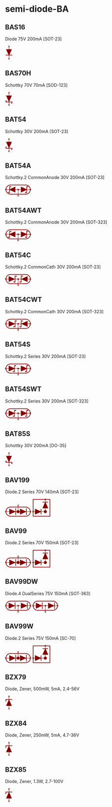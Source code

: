 # semi-diode-BA

## BAS16
Diode 75V 200mA [SOT-23]

![BAS16__1__1](/images/_semi__DIODE__1__1.png?raw=true) 

## BAS70H
Schottky 70V 70mA [SOD-123]

![BAS70H__1__1](/images/_semi__SCHOTTKY__1__1.png?raw=true) 

## BAT54
Schottky 30V 200mA [SOT-23]

![BAT54__1__1](/images/_semi__SCHOTTKY__1__1.png?raw=true) 

## BAT54A
Schottky.2 CommonAnode 30V 200mA [SOT-23]

![BAT54A__1__1](/images/_semi__SCHOTTKY-CA__1__1.png?raw=true) 

## BAT54AWT
Schottky.2 CommonAnode 30V 200mA [SOT-323]

![BAT54AWT__1__1](/images/_semi__SCHOTTKY-CA__1__1.png?raw=true) 

## BAT54C
Schottky.2 CommonCath 30V 200mA [SOT-23]

![BAT54C__1__1](/images/_semi__SCHOTTKY-CK__1__1.png?raw=true) 

## BAT54CWT
Schottky.2 CommonCath 30V 200mA [SOT-323]

![BAT54CWT__1__1](/images/_semi__SCHOTTKY-CK__1__1.png?raw=true) 

## BAT54S
Schottky.2 Series 30V 200mA [SOT-23]

![BAT54S__1__1](/images/_semi__SCHOTTKY-SERIES__1__1.png?raw=true) 

## BAT54SWT
Schottky.2 Series 30V 200mA [SOT-323]

![BAT54SWT__1__1](/images/_semi__SCHOTTKY-SERIES__1__1.png?raw=true) 

## BAT85S
Schottky 30V 200mA [DO-35]

![BAT85S__1__1](/images/_semi__SCHOTTKY__1__1.png?raw=true) 

## BAV199
Diode.2 Series 70V 140mA [SOT-23]

![BAV199__1__1](/images/_semi__DIODE-SERIES__1__1.png?raw=true) 
![BAV199__1__2](/images/_semi__DIODE-SERIES__1__2.png?raw=true) 

## BAV99
Diode.2 Series 70V 150mA [SOT-23]

![BAV99__1__1](/images/_semi__DIODE-SERIES__1__1.png?raw=true) 
![BAV99__1__2](/images/_semi__DIODE-SERIES__1__2.png?raw=true) 

## BAV99DW
Diode.4 DualSeries 75V 150mA [SOT-363]

![BAV99DW__1__1](/images/semi-diode-NXP__BAP50-04W__1__1.png?raw=true) 
![BAV99DW__2__1](/images/semi-diode-NXP__BAP50-04W__1__1.png?raw=true) 

## BAV99W
Diode.2 Series 75V 150mA [SC-70]

![BAV99W__1__1](/images/_semi__DIODE-SERIES__1__1.png?raw=true) 
![BAV99W__1__2](/images/_semi__DIODE-SERIES__1__2.png?raw=true) 

## BZX79
Diode, Zener, 500mW, 5mA, 2.4-56V

![BZX79__1__1](/images/_semi__ZENER__1__1.png?raw=true) 

## BZX84
Diode, Zener, 250mW, 5mA, 4.7-36V

![BZX84__1__1](/images/_semi__ZENER__1__1.png?raw=true) 

## BZX85
Diode, Zener, 1.3W, 2.7-100V

![BZX85__1__1](/images/_semi__ZENER__1__1.png?raw=true) 

